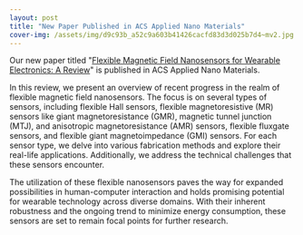 ```yaml
---
layout: post
title: "New Paper Published in ACS Applied Nano Materials"
cover-img: /assets/img/d9c93b_a52c9a603b41426cacfd83d3d025b7d4~mv2.jpg
---
```

Our new paper titled "[Flexible Magnetic Field Nanosensors for Wearable Electronics: A Review](https://pubs.acs.org/doi/10.1021/acsanm.3c01936)" is published in ACS Applied Nano Materials.

  

In this review, we present an overview of recent progress in the realm of flexible magnetic field nanosensors. The focus is on several types of sensors, including flexible Hall sensors, flexible magnetoresistive (MR) sensors like giant magnetoresistance (GMR), magnetic tunnel junction (MTJ), and anisotropic magnetoresistance (AMR) sensors, flexible fluxgate sensors, and flexible giant magnetoimpedance (GMI) sensors. For each sensor type, we delve into various fabrication methods and explore their real-life applications. Additionally, we address the technical challenges that these sensors encounter.

  

The utilization of these flexible nanosensors paves the way for expanded possibilities in human-computer interaction and holds promising potential for wearable technology across diverse domains. With their inherent robustness and the ongoing trend to minimize energy consumption, these sensors are set to remain focal points for further research.